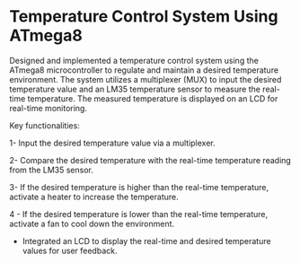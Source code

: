 # Temperature Control System Using ATmega8

Designed and implemented a temperature control system using the ATmega8 microcontroller to regulate and maintain a desired temperature environment. The system utilizes a multiplexer (MUX) to input the desired temperature value and an LM35 temperature sensor to measure the real-time temperature. The measured temperature is displayed on an LCD for real-time monitoring.

Key functionalities:

  1- Input the desired temperature value via a multiplexer.
  
  2- Compare the desired temperature with the real-time temperature reading from the LM35 sensor.
  
  3- If the desired temperature is higher than the real-time temperature, activate a heater to increase the temperature.
  
  4 - If the desired temperature is lower than the real-time temperature, activate a fan to cool down the environment.
  
  * Integrated an LCD to display the real-time and desired temperature values for user feedback.
